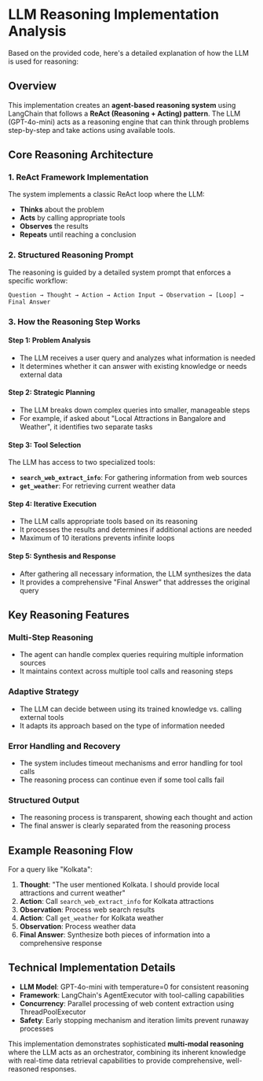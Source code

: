 # LLM Reasoning Implementation Analysis

Based on the provided code, here's a detailed explanation of how the LLM is used for reasoning:

## Overview

This implementation creates an **agent-based reasoning system** using LangChain that follows a **ReAct (Reasoning + Acting) pattern**. The LLM (GPT-4o-mini) acts as a reasoning engine that can think through problems step-by-step and take actions using available tools.

## Core Reasoning Architecture

### 1. **ReAct Framework Implementation**

The system implements a classic ReAct loop where the LLM:

- **Thinks** about the problem
- **Acts** by calling appropriate tools
- **Observes** the results
- **Repeats** until reaching a conclusion

### 2. **Structured Reasoning Prompt**

The reasoning is guided by a detailed system prompt that enforces a specific workflow:

```
Question → Thought → Action → Action Input → Observation → [Loop] → Final Answer
```

### 3. **How the Reasoning Step Works**

#### **Step 1: Problem Analysis**

- The LLM receives a user query and analyzes what information is needed
- It determines whether it can answer with existing knowledge or needs external data

#### **Step 2: Strategic Planning**

- The LLM breaks down complex queries into smaller, manageable steps
- For example, if asked about "Local Attractions in Bangalore and Weather", it identifies two separate tasks

#### **Step 3: Tool Selection**

The LLM has access to two specialized tools:

- **`search_web_extract_info`**: For gathering information from web sources
- **`get_weather`**: For retrieving current weather data

#### **Step 4: Iterative Execution**

- The LLM calls appropriate tools based on its reasoning
- It processes the results and determines if additional actions are needed
- Maximum of 10 iterations prevents infinite loops

#### **Step 5: Synthesis and Response**

- After gathering all necessary information, the LLM synthesizes the data
- It provides a comprehensive "Final Answer" that addresses the original query

## Key Reasoning Features

### **Multi-Step Reasoning**

- The agent can handle complex queries requiring multiple information sources
- It maintains context across multiple tool calls and reasoning steps

### **Adaptive Strategy**

- The LLM can decide between using its trained knowledge vs. calling external tools
- It adapts its approach based on the type of information needed

### **Error Handling and Recovery**

- The system includes timeout mechanisms and error handling for tool calls
- The reasoning process can continue even if some tool calls fail

### **Structured Output**

- The reasoning process is transparent, showing each thought and action
- The final answer is clearly separated from the reasoning process

## Example Reasoning Flow

For a query like "Kolkata":

1. **Thought**: "The user mentioned Kolkata. I should provide local attractions and current weather"
2. **Action**: Call `search_web_extract_info` for Kolkata attractions
3. **Observation**: Process web search results
4. **Action**: Call `get_weather` for Kolkata weather
5. **Observation**: Process weather data
6. **Final Answer**: Synthesize both pieces of information into a comprehensive response

## Technical Implementation Details

- **LLM Model**: GPT-4o-mini with temperature=0 for consistent reasoning
- **Framework**: LangChain's AgentExecutor with tool-calling capabilities
- **Concurrency**: Parallel processing of web content extraction using ThreadPoolExecutor
- **Safety**: Early stopping mechanism and iteration limits prevent runaway processes

This implementation demonstrates sophisticated **multi-modal reasoning** where the LLM acts as an orchestrator, combining its inherent knowledge with real-time data retrieval capabilities to provide comprehensive, well-reasoned responses.
